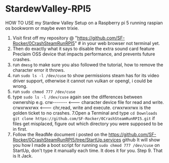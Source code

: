 # StardewValley-RPI5
HOW TO USE my Stardew Valley Setup on a Raspberry pi 5 running raspian os bookworm or maybe even trixie.
1. Visit first off my repository @ "https://github.com/SF-Rocker/0CrashSteamRunRPI5" # in your web browser not terminal yet.
2. Then do exactly what it says to disable the extra sound card feature Preclaim OSS device  that impacts performance, and prevents future crashes.
3. run ```dmesg``` to make sure you also followed the tutorial, how to remove the character error it throws.
4. run ```sudo ls -l /dev/cuse``` to show permissions steam has for its video driver support, otherwise it cannot run vulkan or opengl, i could be wrong.
5. run ```sudo chmod 777 /dev/cuse```
6. type ```sudo ls -l /dev/cuse``` again
 see the differences between ownership e.g. crw-------     <--- character device file for read and write. crwxrwxrwx  <--- chr,read, write and execute.
 crwxrwxrwx is the golden ticket to no crashes.
7.Open a Terminal and type ```cd Downloads``` ```git clone https://github.com/SF-Rocker/0CrashSteamRunRPI5.git```
if files get misplaced, figure out which directory you were supposed to be in first.
8. Follow the ReadMe document i posted on the https://github.com/SF-Rocker/0CrashSteamRunRPI5/tree/StartUp.services github
  It will show you how I made a boot script for running  ```sudo chmod 777 /dev/cuse``` on StartUp, don't  type it manually each time.
 It does it for you.
Step 9. That is It Jack.


